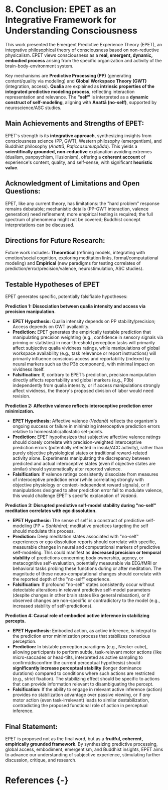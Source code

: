 # 8. Conclusion: EPET as an Integrative Framework for Understanding Consciousness

This work presented the Emergent Predictive Experience Theory (EPET), an integrative philosophical theory of consciousness based on non-reductive physicalism. EPET views consciousness as a **real, emergent, dynamic, embodied process** arising from the specific organization and activity of the brain-body-environment system.

Key mechanisms are **Predictive Processing (PP)** (generating content/quality via modeling) and **Global Workspace Theory (GWT)** (integration, access). **Qualia** are explained as **intrinsic properties of the integrated predictive modeling process**, reflecting interaction representation and relevance. The **"self"** is interpreted as a **dynamic construct of self-modeling**, aligning with **Anattā (no-self)**, supported by neuroscience/ASC studies.

## Main Achievements and Strengths of EPET:

EPET's strength is its **integrative approach**, synthesizing insights from consciousness science (PP, GWT), Western philosophy (emergentism), and Buddhist philosophy (*Anattā*, *Paṭiccasamuppāda*). This yields a **scientifically grounded, non-reductive** explanation avoiding extremes (dualism, panpsychism, illusionism), offering a **coherent account** of experience's content, quality, and self-sense, with significant **heuristic value**.

## Acknowledgment of Limitations and Open Questions:

EPET, like any current theory, has limitations: the "hard problem" response remains debatable; mechanistic details (PP-GWT interaction, valence generation) need refinement; more empirical testing is required; the full spectrum of phenomena might not be covered; Buddhist concept interpretations can be discussed.

## Directions for Future Research:

Future work includes: **Theoretical** (refining models, integrating with emotion/social cognition, exploring meditation links, formal/computational modeling) and **Empirical** (new paradigms for testing correlates of prediction/error/precision/valence, neurostimulation, ASC studies).

## Testable Hypotheses of EPET

EPET generates specific, potentially falsifiable hypotheses:

**Prediction 1: Dissociation between qualia intensity and access via precision manipulation.**

*   **EPET Hypothesis:** Qualia intensity depends on PP stability/precision; Access depends on GWT availability.
*   **Prediction:** EPET generates the empirically testable prediction that manipulating precision weighting (e.g., confidence in sensory signals via priming or statistics) in near-threshold perception tasks will primarily affect subjective qualia vividness ratings, while manipulations of global workspace availability (e.g., task relevance or report instructions) will primarily influence conscious access and reportability (indexed by neural markers such as the P3b component), with minimal impact on vividness itself.
*   **Falsification:** If, contrary to EPET’s prediction, precision manipulation directly affects reportability and global markers (e.g., P3b) independently from qualia intensity, or if access manipulations strongly affect vividness, the theory's proposed division of labor would need revision.

**Prediction 2: Affective valence reflects interoceptive prediction error minimization.**

*   **EPET Hypothesis:** Affective valence (*Vedanā*) reflects the organism's ongoing success or failure in minimizing interoceptive prediction errors relative to homeostatic/allostatic set-points.
*   **Prediction:** EPET hypothesizes that subjective affective valence ratings should closely correlate with precision-weighted interoceptive prediction errors (potentially reflected in insula/ACC activity), rather than purely objective physiological states or traditional reward-related activity alone. Experiments manipulating the discrepancy between predicted and actual interoceptive states (even if objective states are similar) should systematically alter reported valence.
*   **Falsification:** If valence ratings consistently dissociate from measures of interoceptive prediction error (while correlating strongly with objective physiology or context-independent reward signals), or if manipulations designed to alter prediction error fail to modulate valence, this would challenge EPET's specific explanation of *Vedanā*.

**Prediction 3: Disrupted predictive self-model stability during "no-self" meditation correlates with ego dissolution.**

*   **EPET Hypothesis:** The sense of self is a construct of predictive self-modeling (PP + *Saṅkhāra*); meditative practices targeting the self should modulate this process.
*   **Prediction:** Deep meditation states associated with "no-self" experiences or ego dissolution reports should correlate with specific, measurable changes in neural and computational markers of predictive self-modeling. This could manifest as **decreased precision or temporal stability** of predictions concerning body ownership, agency, or metacognitive self-evaluation, potentially measurable via EEG/fMRI or behavioral tasks probing these functions during or after meditation. The magnitude of these neuro-computational changes should correlate with the reported depth of the "no-self" experience.
*   **Falsification:** If profound "no-self" states consistently occur without detectable alterations in relevant predictive self-model parameters (despite changes in other brain states like general relaxation), or if observed changes are non-specific or contradictory to the model (e.g., increased stability of self-predictions).

**Prediction 4: Causal role of embodied active inference in stabilizing percepts.**

*   **EPET Hypothesis:** Embodied action, as active inference, is integral to the prediction error minimization process that stabilizes conscious perception.
*   **Prediction:** In bistable perception paradigms (e.g., Necker cube), allowing participants to perform subtle, task-relevant motor actions (like micro-saccades or head-tilts, interpreted as active sampling to confirm/disconfirm the current perceptual hypothesis) should **significantly increase perceptual stability** (longer dominance durations) compared to conditions where such actions are restricted (e.g., strict fixation). The stabilizing effect should be specific to actions that can provide information relevant to disambiguating the percept.
*   **Falsification:** If the ability to engage in relevant active inference (action) provides no stabilization advantage over passive viewing, or if *any* motor action (even task-irrelevant) leads to similar destabilization, contradicting the proposed functional role of action in perceptual inference.

## Final Statement:

EPET is proposed not as the final word, but as a **fruitful, coherent, empirically grounded framework**. By synthesizing predictive processing, global access, embodiment, emergentism, and Buddhist insights, EPET aims to advance our understanding of subjective experience, stimulating further discussion, critique, and research.

<!-- Empty line before the heading -->

# References {-}

<!-- Pandoc will automatically insert the bibliography AFTER this point -->